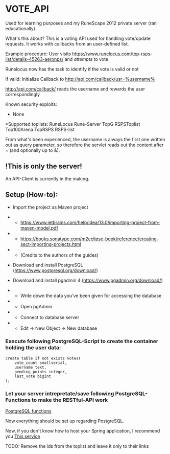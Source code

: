 

# VOTE_API
Used for learning purposes and my RuneScape 2012 private server (ran educationally).

What's this about? This is a voting API used for handling vote/update requests. It works with callbacks from an user-defined list.

Example procedure:
User visits https://www.runelocus.com/top-rsps-list/details-45263-aeronps/ and *attempts* to vote

Runelocus now has the task to identify if the vote is valid or not

If valid: Initialize Callback to http://api.com/callback/usr=%username%

http://api.com/callback/ reads the username and rewards the user correspondingly

Known security exploits:
* None

*Supported toplists:
RuneLocus
Rune-Server
TopG
RSPSToplist
Top100Arena
TopRSPS
RSPS-list

From what's been experienced, the username is always the first one written out as query parameter, so therefore the servlet reads out the content after = (and optionally up to &). 

## !This is only the server!
An API-Client is currently in the making.

## Setup (How-to):
* Import the project as Maven project
* * https://www.jetbrains.com/help/idea/13.0/importing-project-from-maven-model.pdf
* * https://books.sonatype.com/m2eclipse-book/reference/creating-sect-importing-projects.html
* * (Credits to the authors of the guides)


* Download and install PostgreSQL (https://www.postgresql.org/download/)
* Download and install pgadmin 4 (https://www.pgadmin.org/download/)
* * Write down the data you've been given for accessing the database
* * Open pgAdmin
* * Connect to database server
* * Edit => New Object => New database



### Execute following PostgreSQL-Script to create the container holding the user data:
```
create table if not exists votes(
	vote_count smallserial,
	username text,
	pending_points integer,
	last_vote bigint
);
```

### Let your server intrepretate/save following PostgreSQL-Functions to make the RESTful-API work
[PostgreSQL functions](sql/functions.sql)

Now everything should be set up regarding PostgreSQL.

Now, if you don't know how to host your Spring application, I recommend you [This service](https://devcenter.heroku.com/articles/deploying-spring-boot-apps-to-heroku)

TODO:
Remove the ids from the toplist and leave it only to their links
